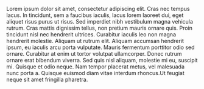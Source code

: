 Lorem ipsum dolor sit amet, consectetur adipiscing elit. Cras nec tempus lacus. In tincidunt, 
sem a faucibus iaculis, lacus lorem laoreet dui, eget aliquet risus purus ut risus. Sed imperdiet
nibh vestibulum magna vehicula rutrum. Cras mattis dignissim tellus, non pretium mauris ornare quis.
Proin tincidunt nisl nec hendrerit ultrices. Curabitur iaculis leo non magna hendrerit molestie. 
Aliquam ut rutrum elit. Aliquam accumsan hendrerit ipsum, eu iaculis arcu porta vulputate. 
Mauris fermentum porttitor odio sed ornare. Curabitur at enim ut tortor volutpat ullamcorper.
Donec rutrum ornare erat bibendum viverra. Sed quis nisl aliquam, molestie mi eu, suscipit mi.
Quisque et odio neque. Nam tempor placerat metus, vel malesuada nunc porta a.
Quisque euismod diam vitae interdum rhoncus.Ut feugiat neque sit amet fringilla pharetra.